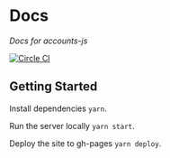# Docs

_Docs for accounts-js_

[![Circle CI](https://circleci.com/gh/accounts-js/mongo.svg?style=shield)](https://circleci.com/gh/accounts-js/mongo)

## Getting Started

Install dependencies `yarn`.

Run the server locally `yarn start`.

Deploy the site to gh-pages `yarn deploy`.
